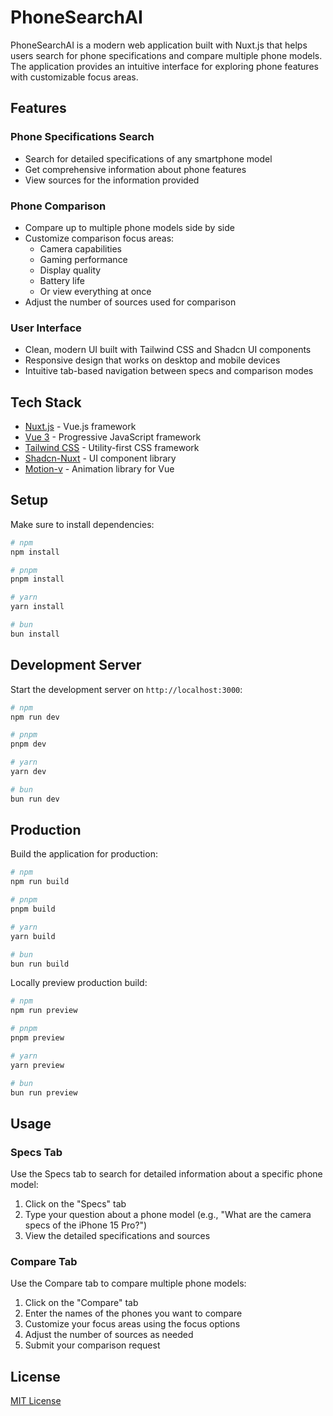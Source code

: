 # PhoneSearchAI

PhoneSearchAI is a modern web application built with Nuxt.js that helps users search for phone specifications and compare multiple phone models. The application provides an intuitive interface for exploring phone features with customizable focus areas.

## Features

### Phone Specifications Search

- Search for detailed specifications of any smartphone model
- Get comprehensive information about phone features
- View sources for the information provided

### Phone Comparison

- Compare up to multiple phone models side by side
- Customize comparison focus areas:
  - Camera capabilities
  - Gaming performance
  - Display quality
  - Battery life
  - Or view everything at once
- Adjust the number of sources used for comparison

### User Interface

- Clean, modern UI built with Tailwind CSS and Shadcn UI components
- Responsive design that works on desktop and mobile devices
- Intuitive tab-based navigation between specs and comparison modes

## Tech Stack

- [Nuxt.js](https://nuxt.com/) - Vue.js framework
- [Vue 3](https://vuejs.org/) - Progressive JavaScript framework
- [Tailwind CSS](https://tailwindcss.com/) - Utility-first CSS framework
- [Shadcn-Nuxt](https://www.shadcn-vue.com/) - UI component library
- [Motion-v](https://motion-v.github.io/motion/) - Animation library for Vue

## Setup

Make sure to install dependencies:

```bash
# npm
npm install

# pnpm
pnpm install

# yarn
yarn install

# bun
bun install
```

## Development Server

Start the development server on `http://localhost:3000`:

```bash
# npm
npm run dev

# pnpm
pnpm dev

# yarn
yarn dev

# bun
bun run dev
```

## Production

Build the application for production:

```bash
# npm
npm run build

# pnpm
pnpm build

# yarn
yarn build

# bun
bun run build
```

Locally preview production build:

```bash
# npm
npm run preview

# pnpm
pnpm preview

# yarn
yarn preview

# bun
bun run preview
```

## Usage

### Specs Tab

Use the Specs tab to search for detailed information about a specific phone model:

1. Click on the "Specs" tab
2. Type your question about a phone model (e.g., "What are the camera specs of the iPhone 15 Pro?")
3. View the detailed specifications and sources

### Compare Tab

Use the Compare tab to compare multiple phone models:

1. Click on the "Compare" tab
2. Enter the names of the phones you want to compare
3. Customize your focus areas using the focus options
4. Adjust the number of sources as needed
5. Submit your comparison request

## License

[MIT License](.github/LICENSE.md)
